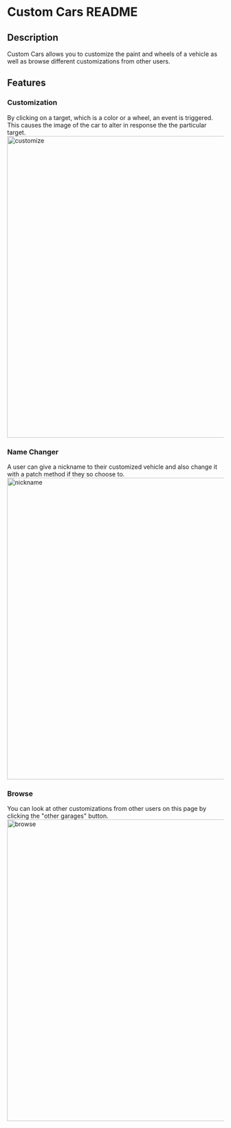# Custom Cars README

## Description
Custom Cars allows you to customize the paint and wheels of a vehicle as well as browse different customizations from other users.

## Features

### Customization
By clicking on a target, which is a color or a wheel, an event is triggered. This causes the image of the car to alter in response the the particular target. 
<img src="https://media.giphy.com/media/S6YmdDnkfHIJvMm1ts/giphy.gif" alt="customize" width="700"/>

### Name Changer
A user can give a nickname to their customized vehicle and also change it with a patch method if they so choose to. 
<img src="https://media.giphy.com/media/L1KOiVWn9a5VMDkud6/giphy.gif" alt="nickname" width="700"/>

### Browse
You can look at other customizations from other users on this page by clicking the "other garages" button.
<img src="https://media.giphy.com/media/H6WqDcnz8J4uVxYr2t/giphy.gif" alt="browse" width="700"/>
